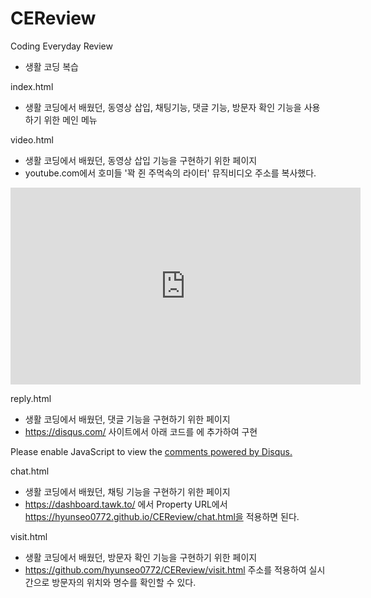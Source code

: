 # CEReview
Coding Everyday Review
- 생활 코딩 복습

index.html
- 생활 코딩에서 배웠던, 동영상 삽입, 채팅기능, 댓글 기능, 방문자 확인 기능을 사용하기 위한 메인 메뉴

video.html
- 생활 코딩에서 배웠던, 동영상 삽입 기능을 구현하기 위한 페이지
- youtube.com에서 호미들 '꽉 쥔 주먹속의 라이터' 뮤직비디오 주소를 복사했다.
<iframe width="560" height="315" src="https://www.youtube.com/embed/dvpysZxfDz0" frameborder="0" allow="accelerometer; autoplay; clipboard-write; encrypted-media; gyroscope; picture-in-picture" allowfullscreen></iframe>

reply.html
- 생활 코딩에서 배웠던, 댓글 기능을 구현하기 위한 페이지
- https://disqus.com/ 사이트에서 아래 코드를 <body>에 추가하여 구현
<div id="disqus_thread"></div>
  <script>
    /**
    *  RECOMMENDED CONFIGURATION VARIABLES: EDIT AND UNCOMMENT THE SECTION BELOW TO INSERT DYNAMIC VALUES FROM YOUR PLATFORM OR CMS.
    *  LEARN WHY DEFINING THESE VARIABLES IS IMPORTANT: https://disqus.com/admin/universalcode/#configuration-variables    */
    /*
    var disqus_config = function () {
    this.page.url = PAGE_URL;  // Replace PAGE_URL with your page's canonical URL variable
    this.page.identifier = PAGE_IDENTIFIER; // Replace PAGE_IDENTIFIER with your page's unique identifier variable
    };
    */
    (function() { // DON'T EDIT BELOW THIS LINE
    var d = document, s = d.createElement('script');
    s.src = 'https://web1-wfj7vl7jch.disqus.com/embed.js';
    s.setAttribute('data-timestamp', +new Date());
    (d.head || d.body).appendChild(s);
    })();
</script>
<noscript>Please enable JavaScript to view the <a href="https://disqus.com/?ref_noscript">comments powered by Disqus.</a></noscript>

chat.html
- 생활 코딩에서 배웠던, 채팅 기능을 구현하기 위한 페이지
- https://dashboard.tawk.to/ 에서 Property URL에서 https://hyunseo0772.github.io/CEReview/chat.html을 적용하면 된다.

visit.html
- 생활 코딩에서 배웠던, 방문자 확인 기능을 구현하기 위한 페이지
- https://github.com/hyunseo0772/CEReview/visit.html 주소를 적용하여 실시간으로 방문자의 위치와 명수를 확인할 수 있다.
